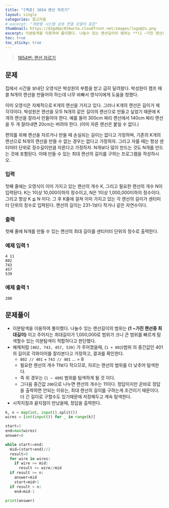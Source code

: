 ```yaml
---
title: "[백준] 1654 랜선 자르기"
layout: single
categories: 알고리즘
# excerpt: "개방형 시스템 상호 연결 모델의 표준"
thumbnail: https://d2gd6pc034wcta.cloudfront.net/images/logo@2x.png
excerpt: 이분탐색을 이용하여 풀이했다. 나눌수 있는 랜선길이의 범위는 **(1 ~가진 랜선중 최대길이)** 이고 주어지는 최대길이가 1,000,000로 범위가 크니 큰 범위를 빠르게 탐색할수 있는 이분탐색이 적합하다고 판단했다.
toc: true
toc_sticky: true
---
```


> [1654번: 랜선 자르기](https://www.acmicpc.net/problem/1654)
>

## 문제

집에서 시간을 보내던 오영식은 박성원의 부름을 받고 급히 달려왔다. 박성원이 캠프 때 쓸 N개의 랜선을 만들어야 하는데 너무 바빠서 영식이에게 도움을 청했다.

이미 오영식은 자체적으로 K개의 랜선을 가지고 있다. 그러나 K개의 랜선은 길이가 제각각이다. 박성원은 랜선을 모두 N개의 같은 길이의 랜선으로 만들고 싶었기 때문에 K개의 랜선을 잘라서 만들어야 한다. 예를 들어 300cm 짜리 랜선에서 140cm 짜리 랜선을 두 개 잘라내면 20cm는 버려야 한다. (이미 자른 랜선은 붙일 수 없다.)

편의를 위해 랜선을 자르거나 만들 때 손실되는 길이는 없다고 가정하며, 기존의 K개의 랜선으로 N개의 랜선을 만들 수 없는 경우는 없다고 가정하자. 그리고 자를 때는 항상 센티미터 단위로 정수길이만큼 자른다고 가정하자. N개보다 많이 만드는 것도 N개를 만드는 것에 포함된다. 이때 만들 수 있는 최대 랜선의 길이를 구하는 프로그램을 작성하시오.

### 입력

첫째 줄에는 오영식이 이미 가지고 있는 랜선의 개수 K, 그리고 필요한 랜선의 개수 N이 입력된다. K는 1이상 10,000이하의 정수이고, N은 1이상 1,000,000이하의 정수이다. 그리고 항상 K ≦ N 이다. 그 후 K줄에 걸쳐 이미 가지고 있는 각 랜선의 길이가 센티미터 단위의 정수로 입력된다. 랜선의 길이는 231-1보다 작거나 같은 자연수이다.

### 출력

첫째 줄에 N개를 만들 수 있는 랜선의 최대 길이를 센티미터 단위의 정수로 출력한다.

### 예제 입력 1

```
4 11
802
743
457
539

```

### 예제 출력 1

```
200
```

## 문제풀이

- 이분탐색을 이용하여 풀이했다. 나눌수 있는 랜선길이의 범위는 **(1 ~가진 랜선중 최대길이)** 이고 주어지는 최대길이가 1,000,000로 범위가 크니 큰 범위를 빠르게 탐색할수 있는 이분탐색이 적합하다고 판단했다.
- 예제처럼 `[802, 743, 457, 539]` 가 주어졌을때, (`1 + 802`)범위 의 중간값인 401의 길이로 각와이어를 잘라본다고 가정하고, 결과를 확인한다.
    - `802 // 401` + `743 // 401` ... = 8
    - 필요한 랜선의 개수 11보다 작으므로, 자르는 랜선의 범위를 더 낮추어 탐색한다.
    - 즉 위 경우는 (`1 ~ 400`) 범위를 탐색하게 될 것 이다.
    - 그다음 중간값 `200`으로 나누면 랜선의 개수는 11이다. 정답이지만 곧바로 정답을 출력하면 안되는 이유는, 최대 랜선의 길이를 구하는게 조건이기 때문이다. 더 긴 길이로 구할수도 있기때문에 저장해두고 계속 탐색한다.
- 시작지점과 끝지점이 만났을때, 정답을 출력한다.

```python
k, n = map(int, input().split())
wires = [int(input()) for _ in range(k)]

start=1
end=max(wires)
answer=0

while start<=end:
  mid=(start+end)//2
  result=0
  for wire in wires:
    if wire >= mid:
      result += wire//mid
  if result >= n:
    answer=mid
    start=mid+1
  if result < n:
    end=mid-1

print(answer)
```